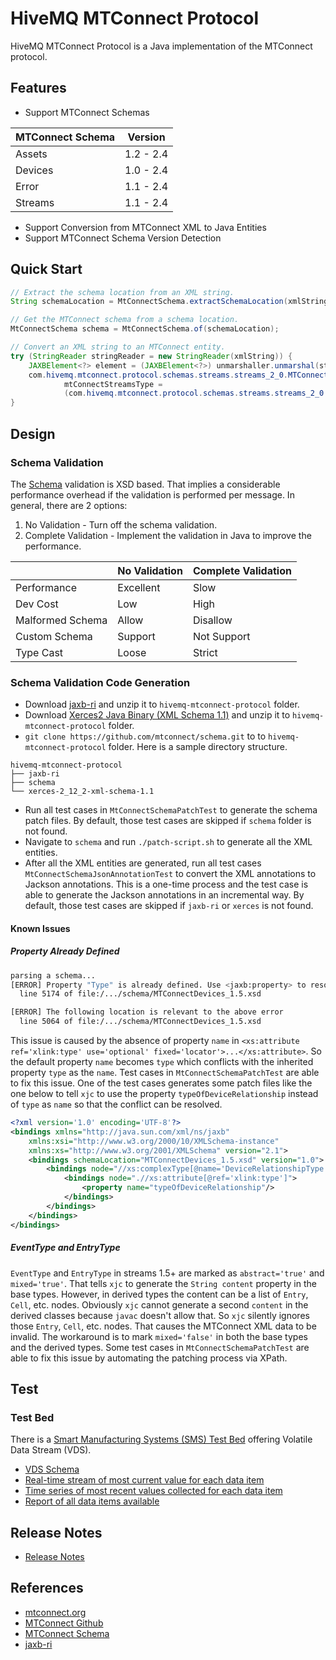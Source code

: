 # HiveMQ MTConnect Protocol

HiveMQ MTConnect Protocol is a Java implementation of the MTConnect protocol.

## Features

- Support MTConnect Schemas

| MTConnect Schema | Version   |
| ---------------- | --------- |
| Assets           | 1.2 - 2.4 |
| Devices          | 1.0 - 2.4 |
| Error            | 1.1 - 2.4 |
| Streams          | 1.1 - 2.4 |

- Support Conversion from MTConnect XML to Java Entities
- Support MTConnect Schema Version Detection

## Quick Start

```java
// Extract the schema location from an XML string.
String schemaLocation = MtConnectSchema.extractSchemaLocation(xmlString);

// Get the MTConnect schema from a schema location.
MtConnectSchema schema = MtConnectSchema.of(schemaLocation);

// Convert an XML string to an MTConnect entity.
try (StringReader stringReader = new StringReader(xmlString)) {
    JAXBElement<?> element = (JAXBElement<?>) unmarshaller.unmarshal(stringReader);
    com.hivemq.mtconnect.protocol.schemas.streams.streams_2_0.MTConnectStreamsType
            mtConnectStreamsType =
            (com.hivemq.mtconnect.protocol.schemas.streams.streams_2_0.MTConnectStreamsType) element.getValue();
}
```

## Design

### Schema Validation

The [Schema](https://github.com/mtconnect/schema) validation is XSD based. That implies a considerable performance overhead if the validation is performed per message. In general, there are 2 options:

1. No Validation - Turn off the schema validation.
2. Complete Validation - Implement the validation in Java to improve the performance.

|                  | No Validation | Complete Validation |
| ---------------- | ------------- | ------------------- |
| Performance      | Excellent     | Slow                |
| Dev Cost         | Low           | High                |
| Malformed Schema | Allow         | Disallow            |
| Custom Schema    | Support       | Not Support         |
| Type Cast        | Loose         | Strict              |

### Schema Validation Code Generation

- Download [jaxb-ri](https://eclipse-ee4j.github.io/jaxb-ri/) and unzip it to `hivemq-mtconnect-protocol` folder.
- Download [Xerces2 Java Binary (XML Schema 1.1)](https://xerces.apache.org/mirrors.cgi) and unzip it to `hivemq-mtconnect-protocol` folder.
- `git clone https://github.com/mtconnect/schema.git` to to `hivemq-mtconnect-protocol` folder. Here is a sample directory structure.

```
hivemq-mtconnect-protocol
├── jaxb-ri
├── schema
└── xerces-2_12_2-xml-schema-1.1
```

- Run all test cases in `MtConnectSchemaPatchTest` to generate the schema patch files. By default, those test cases are skipped if `schema` folder is not found.
- Navigate to `schema` and run `./patch-script.sh` to generate all the XML entities.
- After all the XML entities are generated, run all test cases `MtConnectSchemaJsonAnnotationTest` to convert the XML annotations to Jackson annotations. This is a one-time process and the test case is able to generate the Jackson annotations in an incremental way. By default, those test cases are skipped if `jaxb-ri` or `xerces` is not found.

#### Known Issues

##### Property Already Defined

```sh
parsing a schema...
[ERROR] Property "Type" is already defined. Use <jaxb:property> to resolve this conflict.
  line 5174 of file:/.../schema/MTConnectDevices_1.5.xsd

[ERROR] The following location is relevant to the above error
  line 5064 of file:/.../schema/MTConnectDevices_1.5.xsd
```

This issue is caused by the absence of property `name` in `<xs:attribute ref='xlink:type' use='optional' fixed='locator'>...</xs:attribute>`. So the default property `name` becomes `type` which conflicts with the inherited property `type` as the `name`. Test cases in `MtConnectSchemaPatchTest` are able to fix this issue. One of the test cases generates some patch files like the one below to tell `xjc` to use the property `typeOfDeviceRelationship` instead of `type` as `name` so that the conflict can be resolved.

```xml
<?xml version='1.0' encoding='UTF-8'?>
<bindings xmlns="http://java.sun.com/xml/ns/jaxb"
    xmlns:xsi="http://www.w3.org/2000/10/XMLSchema-instance"
    xmlns:xs="http://www.w3.org/2001/XMLSchema" version="2.1">
    <bindings schemaLocation="MTConnectDevices_1.5.xsd" version="1.0">
        <bindings node="//xs:complexType[@name='DeviceRelationshipType']">
            <bindings node=".//xs:attribute[@ref='xlink:type']">
                <property name="typeOfDeviceRelationship"/>
            </bindings>
        </bindings>
    </bindings>
</bindings>
```

##### EventType and EntryType

`EventType` and `EntryType` in streams 1.5+ are marked as `abstract='true'` and `mixed='true'`. That tells `xjc` to generate the `String content` property in the base types. However, in derived types the content can be a list of `Entry`, `Cell`, etc. nodes. Obviously `xjc` cannot generate a second `content` in the derived classes because `javac` doesn't allow that. So `xjc` silently ignores those `Entry`, `Cell`, etc. nodes. That causes the MTConnect XML data to be invalid. The workaround is to mark `mixed='false'` in both the base types and the derived types. Some test cases in `MtConnectSchemaPatchTest` are able to fix this issue by automating the patching process via XPath.

## Test

### Test Bed

There is a [Smart Manufacturing Systems (SMS) Test Bed](https://www.nist.gov/laboratories/tools-instruments/smart-manufacturing-systems-sms-test-bed) offering Volatile Data Stream (VDS).

- [VDS Schema](https://smstestbed.nist.gov/vds)
- [Real-time stream of most current value for each data item](https://smstestbed.nist.gov/vds/current)
- [Time series of most recent values collected for each data item](https://smstestbed.nist.gov/vds/sample)
- [Report of all data items available](https://smstestbed.nist.gov/vds/probe)

## Release Notes

- [Release Notes](RELEASE-NOTES.md)

## References

- [mtconnect.org](https://www.mtconnect.org/)
- [MTConnect Github](http://www.github.com/mtconnect)
- [MTConnect Schema](https://github.com/mtconnect/schema)
- [jaxb-ri](https://eclipse-ee4j.github.io/jaxb-ri/)
